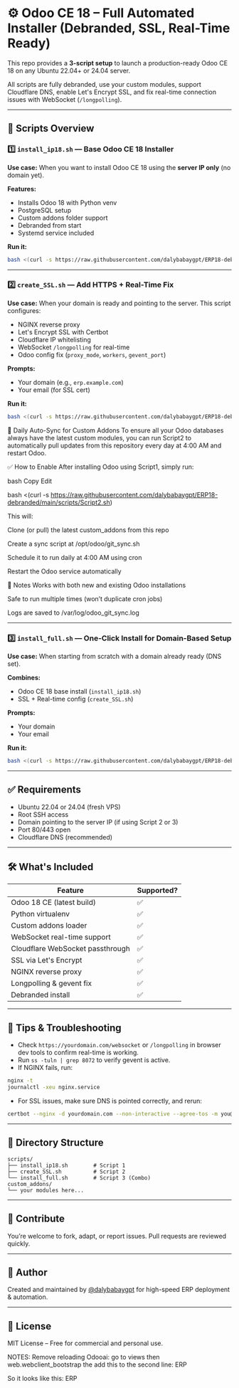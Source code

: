 # ⚙️ Odoo CE 18 – Full Automated Installer (Debranded, SSL, Real-Time Ready)

This repo provides a **3-script setup** to launch a production-ready Odoo CE 18 on any Ubuntu 22.04+ or 24.04 server.

All scripts are fully debranded, use your custom modules, support Cloudflare DNS, enable Let's Encrypt SSL, and fix real-time connection issues with WebSocket (`/longpolling`).

---

## 📜 Scripts Overview

### 1️⃣ `install_ip18.sh` — Base Odoo CE 18 Installer

**Use case:** When you want to install Odoo CE 18 using the **server IP only** (no domain yet).

**Features:**
- Installs Odoo 18 with Python venv
- PostgreSQL setup
- Custom addons folder support
- Debranded from start
- Systemd service included

**Run it:**
```bash
bash <(curl -s https://raw.githubusercontent.com/dalybabaygpt/ERP18-debranded/main/scripts/install_ip18.sh)
```

---

### 2️⃣ `create_SSL.sh` — Add HTTPS + Real-Time Fix

**Use case:** When your domain is ready and pointing to the server. This script configures:
- NGINX reverse proxy
- Let's Encrypt SSL with Certbot
- Cloudflare IP whitelisting
- WebSocket `/longpolling` for real-time
- Odoo config fix (`proxy_mode`, `workers`, `gevent_port`)

**Prompts:**
- Your domain (e.g., `erp.example.com`)
- Your email (for SSL cert)

**Run it:**
```bash
bash <(curl -s https://raw.githubusercontent.com/dalybabaygpt/ERP18-debranded/main/scripts/create_SSL.sh)
```



🔄 Daily Auto-Sync for Custom Addons
To ensure all your Odoo databases always have the latest custom modules, you can run Script2 to automatically pull updates from this repository every day at 4:00 AM and restart Odoo.

✅ How to Enable
After installing Odoo using Script1, simply run:

bash
Copy
Edit

bash <(curl -s https://raw.githubusercontent.com/dalybabaygpt/ERP18-debranded/main/scripts/Script2.sh)

This will:

Clone (or pull) the latest custom_addons from this repo

Create a sync script at /opt/odoo/git_sync.sh

Schedule it to run daily at 4:00 AM using cron

Restart the Odoo service automatically

📌 Notes
Works with both new and existing Odoo installations

Safe to run multiple times (won’t duplicate cron jobs)

Logs are saved to /var/log/odoo_git_sync.log





---

### 3️⃣ `install_full.sh` — One-Click Install for Domain-Based Setup

**Use case:** When starting from scratch with a domain already ready (DNS set).

**Combines:**
- Odoo CE 18 base install (`install_ip18.sh`)
- SSL + Real-time config (`create_SSL.sh`)

**Prompts:**
- Your domain
- Your email

**Run it:**
```bash
bash <(curl -s https://raw.githubusercontent.com/dalybabaygpt/ERP18-debranded/main/scripts/install_full.sh)
```

---

## ✅ Requirements

- Ubuntu 22.04 or 24.04 (fresh VPS)
- Root SSH access
- Domain pointing to the server IP (if using Script 2 or 3)
- Port 80/443 open
- Cloudflare DNS (recommended)

---

## 🛠️ What's Included

| Feature                          | Supported? |
|----------------------------------|------------|
| Odoo 18 CE (latest build)        | ✅         |
| Python virtualenv                | ✅         |
| Custom addons loader             | ✅         |
| WebSocket real-time support      | ✅         |
| Cloudflare WebSocket passthrough | ✅         |
| SSL via Let's Encrypt            | ✅         |
| NGINX reverse proxy              | ✅         |
| Longpolling & gevent fix         | ✅         |
| Debranded install                | ✅         |

---

## 🧠 Tips & Troubleshooting

- Check `https://yourdomain.com/websocket` or `/longpolling` in browser dev tools to confirm real-time is working.
- Run `ss -tuln | grep 8072` to verify gevent is active.
- If NGINX fails, run:
```bash
nginx -t
journalctl -xeu nginx.service
```
- For SSL issues, make sure DNS is pointed correctly, and rerun:
```bash
certbot --nginx -d yourdomain.com --non-interactive --agree-tos -m you@example.com
```

---

## 📂 Directory Structure

```
scripts/
├── install_ip18.sh        # Script 1
├── create_SSL.sh          # Script 2
└── install_full.sh        # Script 3 (Combo)
custom_addons/
└── your modules here...
```

---

## 🤝 Contribute

You’re welcome to fork, adapt, or report issues. Pull requests are reviewed quickly.

---

## 🚀 Author

Created and maintained by [@dalybabaygpt](https://github.com/dalybabaygpt) for high-speed ERP deployment & automation.

---

## 📘 License

MIT License – Free for commercial and personal use.




NOTES: Remove reloading Odooai:
go to views then web.webclient_bootstrap the add this to the second line: 
    <t t-set="title">ERP</t>

So it looks like this:
 <t t-name="web.webclient_bootstrap">
    <t t-set="title">ERP</t>

